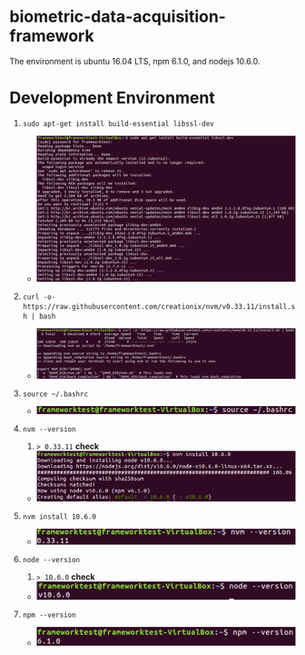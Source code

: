 # biometric-data-acquisition-framework
The environment is ubuntu 16.04 LTS, npm 6.1.0, and nodejs 10.6.0.

# Development Environment

1. `sudo apt-get install build-essential libssl-dev`

   - ![1561377067180](./ReadMeImage/installLibssl.png)

2. `curl -o- https://raw.githubusercontent.com/creationix/nvm/v0.33.11/install.sh | bash`

   - ![1561377098138](./ReadMeImage/curlNvmInstall.png)

3. `source ~/.bashrc`

   - ![1561377119975](./ReadMeImage/sourceBashrc.png)

4. `nvm --version`

   1. `> 0.33.11` **check**

   - ![1561377159507](./ReadMeImage/nvmInstall.png)

5. `nvm install 10.6.0`

   - ![1561377207497](./ReadMeImage/nvmVersion.png)

6. `node --version`

   1. `> 10.6.0` **check**

   - ![1561377242602](./ReadMeImage/nodejsVersion.png)

7. `npm --version`

   - ![1561377273225](./ReadMeImage/npmVersion.png)
